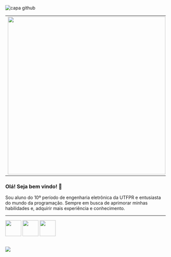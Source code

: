 ![capa github](https://github.com/mindblows/mindblows/blob/main/images/capa-gmatias.png)


<center>
<table>
    <tr>
        <td><img width="495px" align="left" src="https://github-readme-stats.vercel.app/api/top-langs/?username=mindblows&hide=html&layout=compact&theme=dark" /></td>
        <td><img width="495px" align="left" src="https://github-readme-stats.vercel.app/api?username=mindblows&theme=dark"/></td>
    </tr>   
</table>
</center>


### Olá! Seja bem vindo! 👋

Sou aluno do 10º período de engenharia eletrônica da UTFPR e entusiasta do mundo da programação. Sempre em busca de aprimorar minhas habilidades e, adquirir mais experiência e conhecimento.

---

<a href="mailto:gmatias1793@gmail.com"><img width="50px" src="https://github.com/mindblows/mindblows/blob/main/images/email.png" width="16"></img></a>
<a href="https://www.linkedin.com/in/gabriel-silva-5a58201a2/"><img width="50px" src="https://github.com/mindblows/mindblows/blob/main/images/linkedin.png" width="16"></img></a>
<a href="https://www.instagram.com/gmatiass/"><img width="50px" src="https://github.com/mindblows/mindblows/blob/main/images/instagram.png" width="16"></img></a>

![](https://komarev.com/ghpvc/?username=mindblows&color=red&style=flat)
---


